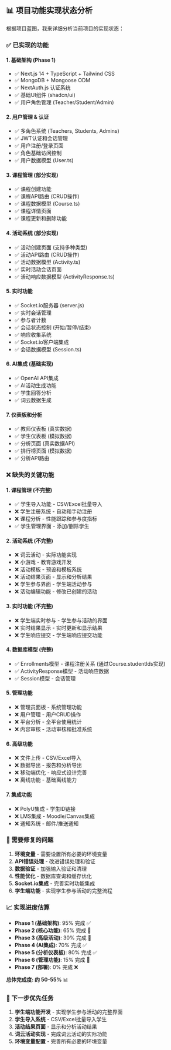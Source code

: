## 📊 项目功能实现状态分析

根据项目蓝图，我来详细分析当前项目的实现状态：

### ✅ 已实现的功能

#### 1. 基础架构 (Phase 1)

- ✅ Next.js 14 + TypeScript + Tailwind CSS
- ✅ MongoDB + Mongoose ODM
- ✅ NextAuth.js 认证系统
- ✅ 基础UI组件 (shadcn/ui)
- ✅ 用户角色管理 (Teacher/Student/Admin)

#### 2. 用户管理 & 认证

- ✅ 多角色系统 (Teachers, Students, Admins)
- ✅ JWT认证和会话管理
- ✅ 用户注册/登录页面
- ✅ 角色基础访问控制
- ✅ 用户数据模型 (User.ts)

#### 3. 课程管理 (部分实现)

- ✅ 课程创建功能
- ✅ 课程API路由 (CRUD操作)
- ✅ 课程数据模型 (Course.ts)
- ✅ 课程详情页面
- ✅ 课程更新和删除功能

#### 4. 活动系统 (部分实现)

- ✅ 活动创建页面 (支持多种类型)
- ✅ 活动API路由 (CRUD操作)
- ✅ 活动数据模型 (Activity.ts)
- ✅ 实时活动会话页面
- ✅ 活动响应数据模型 (ActivityResponse.ts)

#### 5. 实时功能

- ✅ Socket.io服务器 (server.js)
- ✅ 实时会话管理
- ✅ 参与者计数
- ✅ 会话状态控制 (开始/暂停/结束)
- ✅ 响应收集系统
- ✅ Socket.io客户端集成
- ✅ 会话数据模型 (Session.ts)

#### 6. AI集成 (基础实现)

- ✅ OpenAI API集成
- ✅ AI活动生成功能
- ✅ 学生回答分析
- ✅ 词云数据生成

#### 7. 仪表板和分析

- ✅ 教师仪表板 (真实数据)
- ✅ 学生仪表板 (模拟数据)
- ✅ 分析页面 (真实数据API)
- ✅ 排行榜页面 (模拟数据)
- ✅ 分析API路由

### ❌ 缺失的关键功能

#### 1. 课程管理 (不完整)

- ✅  学生导入功能 - CSV/Excel批量导入
- ❌ 学生注册系统 - 自动和手动注册
- ❌ 课程分析 - 性能跟踪和参与度指标
- ✅  学生管理界面 - 添加/删除学生

#### 2. 活动系统 (不完整)

- ❌ 词云活动 - 实际功能实现
- ❌ 小游戏 - 教育游戏开发
- ❌ 活动模板 - 预设和模板系统
- ❌ 活动结果页面 - 显示和分析结果
- ❌ 学生参与界面 - 学生端活动参与
- ❌ 活动编辑功能 - 修改已创建的活动

#### 3. 实时功能 (不完整)

- ❌ 学生端实时参与 - 学生参与活动的界面
- ❌ 实时结果显示 - 实时更新和显示结果
- ❌ 学生响应提交 - 学生端响应提交功能

#### 4. 数据库模型 (完整)

- ✅ Enrollments模型 - 课程注册关系 (通过Course.studentIds实现)
- ✅ ActivityResponse模型 - 活动响应数据
- ✅ Session模型 - 会话管理

#### 5. 管理功能

- ❌ 管理员面板 - 系统管理功能
- ❌ 用户管理 - 用户CRUD操作
- ❌ 平台分析 - 全平台使用统计
- ❌ 内容审核 - 活动审核和批准系统

#### 6. 高级功能

- ❌ 文件上传 - CSV/Excel导入
- ❌ 数据导出 - 报告和分析导出
- ❌ 移动端优化 - 响应式设计完善
- ❌ 离线功能 - 基础离线能力

#### 7. 集成功能

- ❌ PolyU集成 - 学生ID链接
- ❌ LMS集成 - Moodle/Canvas集成
- ❌ 通知系统 - 邮件/推送通知

### 🔧 需要修复的问题

1. **环境变量** - 需要设置所有必要的环境变量
2. **API错误处理** - 改进错误处理和验证
3. **数据验证** - 加强输入验证和清理
4. **性能优化** - 数据库查询和缓存优化
5. **Socket.io集成** - 完善实时功能集成
6. **学生端功能** - 实现学生参与活动的完整流程

### 📈 实现进度估算

- **Phase 1 (基础架构)**: 95% 完成 ✅
- **Phase 2 (核心功能)**: 65% 完成 🔄
- **Phase 3 (高级活动)**: 30% 完成 🔄
- **Phase 4 (AI集成)**: 70% 完成 ✅
- **Phase 5 (分析仪表板)**: 80% 完成 ✅
- **Phase 6 (管理功能)**: 15% 完成 🔄
- **Phase 7 (部署)**: 0% 完成 ❌

**总体完成度: 约 50-55%** 📊

### 🎯 下一步优先任务

1. **学生端功能开发** - 实现学生参与活动的完整界面
2. **学生导入系统** - CSV/Excel批量导入学生
3. **活动结果页面** - 显示和分析活动结果
4. **词云活动实现** - 完成词云活动的实际功能
5. **环境变量配置** - 完善所有必要的环境变量
